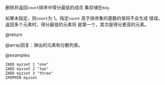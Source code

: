 删除并返回`count`排序中得分最低的成员
集存储在`key`.

如果未指定，则`count`为 1。指定`count`
高于排序集的基数的值将不会生成
错误。返回多个元素时，得分最低的元素将
是第一个，其次是得分更高的元素。

@return

@array回复：弹出的元素和分数列表。

@examples

```cli
ZADD myzset 1 "one"
ZADD myzset 2 "two"
ZADD myzset 3 "three"
ZPOPMIN myzset
```
